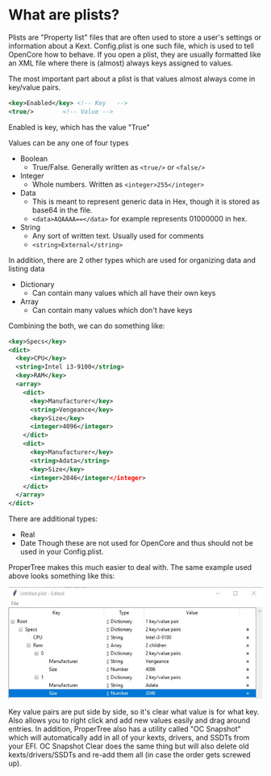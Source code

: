 # What are plists?

Plists are "Property list" files that are often used to store a user's settings or information about a Kext. Config.plist is one such file, which is used to tell OpenCore how to behave. If you open a plist, they are usually formatted like an XML file where there is (almost) always keys assigned to values.

The most important part about a plist is that values almost always come in key/value pairs.

```xml
<key>Enabled</key> <!-- Key   -->
<true/>		   <!-- Value -->
```

Enabled is key, which has the value "True"

Values can be any one of four types
* Boolean
  * True/False. Generally written as `<true/>` or `<false/>`
* Integer
  * Whole numbers. Written as `<integer>255</integer>`
* Data
  * This is meant to represent generic data in Hex, though it is stored as base64 in the file.
  * `<data>AQAAAA==</data>` for example represents 01000000 in hex.
* String
  * Any sort of written text. Usually used for comments
  * `<string>External</string>`

In addition, there are 2 other types which are used for organizing data and listing data
* Dictionary
  * Can contain many values which all have their own keys
* Array
  * Can contain many values which don't have keys

Combining the both, we can do something like:
```xml
<key>Specs</key>
<dict>
  <key>CPU</key>
  <string>Intel i3-9100</string>
  <key>RAM</key>
  <array>
    <dict>
      <key>Manufacturer</key>
      <string>Vengeance</key>
      <key>Size</key>
      <integer>4096</integer>
    </dict>
    <dict>
      <key>Manufacturer</key>
      <string>Adata</string>
      <key>Size</key>
      <integer>2046</integer</integer>
    </dict>
  </array>
</dict>
```

There are additional types:
* Real
* Date
Though these are not used for OpenCore and thus should not be used in your Config.plist.

ProperTree makes this much easier to deal with. The same example used above looks something like this:

![ProperTree](/images/overview/propertree.jpg) 

Key value pairs are put side by side, so it's clear what value is for what key. Also allows you to right click and add new values easily and drag around entries. In addition, ProperTree also has a utility called "OC Snapshot" which will automatically add in all of your kexts, drivers, and SSDTs from your EFI. OC Snapshot Clear does the same thing but will also delete old kexts/drivers/SSDTs and re-add them all (in case the order gets screwed up).

